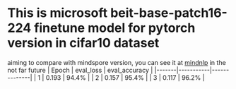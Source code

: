 # This is microsoft beit-base-patch16-224 finetune model for pytorch version in cifar10 dataset
aiming to compare with mindspore version, you can see it at [mindnlp](https://github.com/mindspore-lab/mindnlp/tree/master/llm/finetune) in the not far future
| Epoch | eval_loss | eval_accuracy |
|-------|-----------|--------------|
| 1     | 0.193     | 94.4%        |
| 2     | 0.157     | 95.4%        |
| 3     | 0.117     | 96.2%        |

